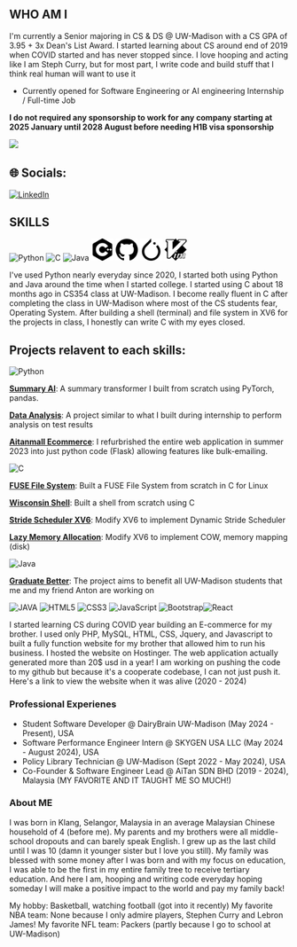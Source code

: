 ## WHO AM I

I'm currently a Senior majoring in CS & DS @ UW-Madison with a CS GPA of 3.95 + 3x Dean's List Award.
I started learning about CS around end of 2019 when COVID started and has never stopped since.
I love hooping and acting like I am Steph Curry, but for most part, I write code and build stuff that I think real human will want to use it

- Currently opened for Software Engineering or AI engineering Internship / Full-time Job

**I do not required any sponsorship to work for any company starting at 2025 January until 2028 August before needing H1B visa sponsorship**
  
<img src="https://readme-typing-svg.herokuapp.com/?font=Righteous&size=35&width=500&height=70&duration=2000&lines=Howdy!+👋+I'm+Sean+Tan!;" />

## 🌐 Socials:
[![LinkedIn](https://img.shields.io/badge/LinkedIn-%230077B5.svg?logo=linkedin&logoColor=white)](https://linkedin.com/in/seantan02) 

## SKILLS
<img src="https://cdn.jsdelivr.net/gh/devicons/devicon/icons/python/python-original.svg" alt="Python" width="40" height="40"/> <img src="https://cdn.jsdelivr.net/gh/devicons/devicon/icons/c/c-original.svg" alt="C" width="40" height="40"/> <img src="https://cdn.jsdelivr.net/gh/devicons/devicon/icons/java/java-original.svg" alt="Java" width="40" height="40"/> <img src="./assets/cplusplus.svg" alt="Java" width="40" height="40"/> <img src="./assets/github.svg" alt="Java" width="40" height="40"/> <img src="./assets/pytorch.svg" alt="Java" width="40" height="40"/> <img src="./assets/vim.svg" alt="Java" width="40" height="40"/>

I've used Python nearly everyday since 2020, I started both using Python and Java around the time when I started college.
I started using C about 18 months ago in CS354 class at UW-Madison. I become really fluent in C after completing the class
in UW-Madison where most of the CS students fear, Operating System. After building a shell (terminal) and file system in XV6 for
the projects in class, I honestly can write C with my eyes closed.

## Projects relavent to each skills:

<img src="https://cdn.jsdelivr.net/gh/devicons/devicon/icons/python/python-original.svg" alt="Python" width="40" height="40"/>

**[Summary AI](https://github.com/seantan02/summary_AI)**: A summary transformer I built from scratch using PyTorch, pandas.

**[Data Analysis](https://github.com/seantan02/data-analysis)**: A project similar to what I built during internship to perform analysis on test results

**[Aitanmall Ecommerce](https://github.com/seantan02/aitanmall/tree/main)**: I refurbrished the entire web application in summer 2023 into
just python code (Flask) allowing features like bulk-emailing.

<img src="https://cdn.jsdelivr.net/gh/devicons/devicon/icons/c/c-original.svg" alt="C" width="40" height="40"/>

**[FUSE File System](https://github.com/seantan02/fuse-file-system)**: Built a FUSE File System from scratch in C for Linux

**[Wisconsin Shell](https://github.com/seantan02/cs537-wisconsin_shell)**: Built a shell from scratch using C

**[Stride Scheduler XV6](https://github.com/seantan02/xv6-dynamic-stride-scheduler)**: Modify XV6 to implement Dynamic Stride Scheduler

**[Lazy Memory Allocation](https://github.com/seantan02/xv6-memory-mapping)**: Modify XV6 to implement COW, memory mapping (disk)

<img src="https://cdn.jsdelivr.net/gh/devicons/devicon/icons/java/java-original.svg" alt="Java" width="40" height="40"/>

**[Graduate Better](https://github.com/seantan02/graduateBetter)**: The project aims to benefit all UW-Madison students that me and my friend Anton are working on

![JAVA](https://img.shields.io/badge/java-%23E34F26.svg?style=for-the-badge&logo=html5&logoColor=white) ![HTML5](https://img.shields.io/badge/html5-%23E34F26.svg?style=for-the-badge&logo=html5&logoColor=white) ![CSS3](https://img.shields.io/badge/css3-%231572B6.svg?style=for-the-badge&logo=css3&logoColor=white) ![JavaScript](https://img.shields.io/badge/javascript-%23323330.svg?style=for-the-badge&logo=javascript&logoColor=%23F7DF1E) ![Bootstrap](https://img.shields.io/badge/bootstrap-%23563D7C.svg?style=for-the-badge&logo=bootstrap&logoColor=white)![React](https://img.shields.io/badge/react-%2320232a.svg?style=for-the-badge&logo=react&logoColor=%2361DAFB)

I started learning CS during COVID year building an E-commerce for my brother. I used only PHP, MySQL, HTML, CSS, Jquery, and
Javascript to built a fully function website for my brother that allowed him to run his business. I hosted the website
on Hostinger. The web application actually generated more than 20$ usd in a year! I am working on pushing the code to my github but because
it's a cooperate codebase, I can not just push it. Here's a link to view the website when it was alive (2020 - 2024)

### Professional Experienes

* Student Software Developer @ DairyBrain UW-Madison (May 2024 - Present), USA
* Software Performance Engineer Intern @ SKYGEN USA LLC (May 2024 - August 2024), USA
* Policy Library Technician @ UW-Madison (Sept 2022 - May 2024), USA
* Co-Founder & Software Engineer Lead @ AiTan SDN BHD (2019 - 2024), Malaysia (MY FAVORITE AND IT TAUGHT ME SO MUCH!)

### About ME
I was born in Klang, Selangor, Malaysia in an average Malaysian Chinese household of 4 (before me).
My parents and my brothers were all middle-school dropouts and can barely speak English.
I grew up as the last child until I was 10 (damn it younger sister but I love you still).
My family was blessed with some money after I was born and with my focus on education,
I was able to be the first in my entire family tree to receive tertiary education. And 
here I am, hooping and writing code everyday hoping someday I will make a positive impact to
the world and pay my family back!

My hobby: Basketball, watching football (got into it recently)
My favorite NBA team: None because I only admire players, Stephen Curry and Lebron James!
My favorite NFL team: Packers (partly because I go to school at UW-Madison)
